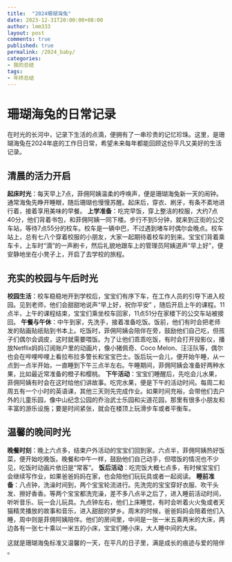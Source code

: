 ```yaml
---
title:  "2024珊瑚海兔"
date: 2023-12-31T20:00:00+08:00
author: lmm333
layout: post
comments: true
published: true
permalink: /2024_baby/
categories:
- 我的总结
tags:
- 年终总结
---
```


# 珊瑚海兔的日常记录
在时光的长河中，记录下生活的点滴，便拥有了一串珍贵的记忆珍珠。这里，是珊瑚海兔在2024年底的工作日日常，希望未来每年都能回顾这份平凡又美好的生活记录。

## 清晨的活力开启
**起床时光**：每天早上7点，菲佣阿姨温柔的呼唤声，便是珊瑚海兔新一天的闹钟。通常海兔先睁开睡眼，随后珊瑚也慢慢苏醒。起床后，穿衣、刷牙，有条不紊地进行着，接着享用美味的早餐。
**上学准备**：吃完早饭，穿上整洁的校服，大约7点40分，他们背着书包，和菲佣阿姨一同下楼。步行不到5分钟，就来到正街的公交车站，等待7点55分的校车。校车是一辆中巴，不过遇到堵车时偶尔会晚点。校车站上，总有七八个穿着校服的小朋友，大家一起期待着校车的到来。宝宝们背着乘车卡，上车时“滴”的一声刷卡，然后礼貌地跟车上的管理员阿姨道声“早上好”，便安静地坐在小凳子上，开启了去学校的旅程。

## 充实的校园与午后时光
**校园生活**：校车稳稳地开到学校后，宝宝们有序下车，在工作人员的引导下进入校园。见到老师，他们会甜甜地说声“早上好，祝你平安” ，随后开启上午的课程。11点半，上午的课程结束，宝宝们乘坐校车回家，11点51分在家楼下的公交车站被接回。
**午餐与午休**：中午到家，先洗手，接着准备吃饭。饭前，他们有时会把老师发的贴画贴纸贴到书本上。吃饭时，菲佣阿姨会陪伴在旁，鼓励他们自己吃，但孩子们偶尔会调皮，这时就需要喂饭。为了让他们乖乖吃饭，有时会打开投影仪，播放Netflix妈妈订阅账户里的动画片，像小猪佩奇、Coco Melon、汪汪队等，偶尔也会在哔哩哔哩上看拉布拉多警长和宝宝巴士。饭后玩一会儿，便开始午睡，从一点到一点半开始，一直睡到下午三点半左右。午睡期间，菲佣阿姨会准备好两种水果，比如最近常准备的橙子和樱桃。
**下午活动**：宝宝们睡醒后，先吃会儿水果，菲佣阿姨有时会在这时给他们讲故事。吃完水果，便是下午的活动时间。每周二和周五有一个小时的英语课，其他三天则先完成作业。如果时间充裕，会带他们去户外的儿童乐园，像中山纪念公园的乔治武士乐园和尖道花园，那里有很多小朋友和丰富的游乐设施；要是时间紧张，就会在楼顶上玩滑步车或者平衡车。

## 温馨的晚间时光
**晚餐时刻**：晚上六点多，结束户外活动的宝宝们回到家。六点半，菲佣阿姨热好饭菜，便开始吃晚饭。晚餐和中午一样，鼓励他们自己动手，但喂饭的情况也不少见，吃饭时动画片依旧是“常客”。
**饭后活动**：吃完饭大概七点多，有时候宝宝们会继续写作业，如果爸爸妈妈在家，也会陪他们玩玩具或者一起阅读。
**睡前准备**：八点钟，洗澡时间到，两个宝宝轮流进行。先洗完的宝宝穿好衣服、吹干头发、擦好香香。等两个宝宝都洗完澡，差不多八点半之后了，进入睡前活动时间，听听音乐、玩一会儿玩具。九点钟左右，他们上床睡觉，有时会听着火火兔或者天猫精灵播放的故事和音乐，进入甜甜的梦乡。周末的时候，爸爸妈妈会陪着他们入睡，周中则是菲佣阿姨陪伴。他们的房间里，中间是一张一米五乘两米的大床，两边各有一张七十乘以一米五的小床，宝宝们睡小床，大人睡中间的大床。

这就是珊瑚海兔标准又温馨的一天，在平凡的日子里，满是成长的痕迹与爱的陪伴 。 